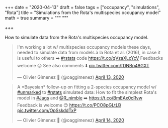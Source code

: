 +++
date = "2020-04-13"
draft = false
tags = ["occupancy", "simulations", "Rota"]
title = "Simulations from the Rota's multispecies occupancy model"
math = true
summary = """
"""

+++

How to simulate data from the Rota's multispecies occupancy model.

<!--more-->

<blockquote class="twitter-tweet"><p lang="en" dir="ltr">I&#39;m working a lot w/ multispecies occupancy models these days, needed to simulate data from models à la Rota et al. (2016), in case it is useful to others ➡️ <a href="https://twitter.com/hashtag/rstats?src=hash&amp;ref_src=twsrc%5Etfw">#rstats</a> code <a href="https://t.co/qVzaXLoYcV">https://t.co/qVzaXLoYcV</a> Feedbacks welcome 😉 See also comments ⬇️ <a href="https://t.co/fDNBp48GXT">pic.twitter.com/fDNBp48GXT</a></p>&mdash; Olivier Gimenez 🖖 (@oaggimenez) <a href="https://twitter.com/oaggimenez/status/1249586726806466561?ref_src=twsrc%5Etfw">April 13, 2020</a></blockquote> <script async src="https://platform.twitter.com/widgets.js" charset="utf-8"></script> 

<blockquote class="twitter-tweet"><p lang="en" dir="ltr">A *Bayesian* follow-up on fitting a 2-species occupancy model w/ <a href="https://twitter.com/hashtag/unmarked?src=hash&amp;ref_src=twsrc%5Etfw">#unmarked</a> to <a href="https://twitter.com/hashtag/rstats?src=hash&amp;ref_src=twsrc%5Etfw">#rstats</a> simulated data: How to fit the simplest Rota&#39;s model in <a href="https://twitter.com/hashtag/Jags?src=hash&amp;ref_src=twsrc%5Etfw">#Jags</a> and <a href="https://twitter.com/R_nimble?ref_src=twsrc%5Etfw">@R_nimble</a> ➡️ <a href="https://t.co/BmEAx0cRvw">https://t.co/BmEAx0cRvw</a> Feedback is welcome 😊 <a href="https://t.co/PCO8pGLtLB">https://t.co/PCO8pGLtLB</a> <a href="https://t.co/OpSskddTxP">pic.twitter.com/OpSskddTxP</a></p>&mdash; Olivier Gimenez 🖖 (@oaggimenez) <a href="https://twitter.com/oaggimenez/status/1250169942084923394?ref_src=twsrc%5Etfw">April 14, 2020</a></blockquote> <script async src="https://platform.twitter.com/widgets.js" charset="utf-8"></script> 